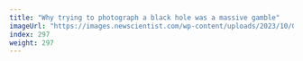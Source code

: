 ```yaml
---
title: "Why trying to photograph a black hole was a massive gamble"
imageUrl: "https://images.newscientist.com/wp-content/uploads/2023/10/03154918/SEI_174436548.jpg?width=788"
index: 297
weight: 297
---
```

